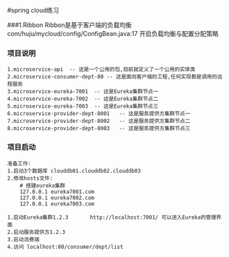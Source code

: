 #spring cloud练习

###1.Ribbon
    Ribbon是基于客户端的负载均衡
    com/huju/mycloud/config/ConfigBean.java:17 开启负载均衡与配置分配策略

### 项目说明
    1.microservice-api  -- 这是一个公用的包,目前就定义了一个公用的实体类
    2.microservice-consumer-dept-80 -- 这是面向客户端的工程,任何实现都是调用的远程服务
    3.microservice-eureka-7001  -- 这是Eureka集群节点一
    4.microservice-eureka-7002  -- 这是Eureka集群节点二
    5.microservice-eureka-7003  -- 这是Eureka集群节点三
    6.microservice-provider-dept-8001   -- 这是服务提供方集群节点一
    7.microservice-provider-dept-8002   -- 这是服务提供方集群节点二
    8.microservice-provider-dept-8003   -- 这是服务提供方集群节点三
    
### 项目启动

    准备工作:
    1.启动3个数据库 clouddb01.clouddb02.clouddb03
    2.修改hosts文件:
        # 搭建eureka集群
        127.0.0.1 eureka7001.com
        127.0.0.1 eureka7002.com
        127.0.0.1 eureka7003.com
    
    1.启动Eureka集群1.2.3       http://localhost:7001/ 可以进入Eureka的管理界面
    2.启动服务提供方1.2.3
    3.启动消费端
    4.访问 localhost:80/consumer/dept/list